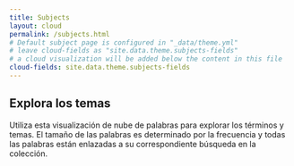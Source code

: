 ```yaml
---
title: Subjects
layout: cloud
permalink: /subjects.html
# Default subject page is configured in "_data/theme.yml"
# leave cloud-fields as "site.data.theme.subjects-fields"
# a cloud visualization will be added below the content in this file
cloud-fields: site.data.theme.subjects-fields
---
```


## Explora los temas

Utiliza esta visualización de nube de palabras para explorar los términos y temas.
El tamaño de las palabras es determinado por la frecuencia y todas las palabras están enlazadas a su correspondiente búsqueda en la colección.
